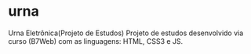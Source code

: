 # urna
Urna Eletrônica(Projeto de Estudos)
Projeto de estudos desenvolvido via curso (B7Web) com as linguagens: HTML, CSS3 e JS.
